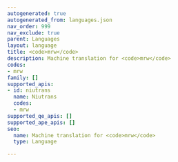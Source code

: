 ```yaml
---
autogenerated: true
autogenerated_from: languages.json
nav_order: 999
nav_exclude: true
parent: Languages
layout: language
title: <code>mrw</code>
description: Machine translation for <code>mrw</code>
codes:
- mrw
family: []
supported_apis:
- id: niutrans
  name: Niutrans
  codes:
  - mrw
supported_qe_apis: []
supported_ape_apis: []
seo:
  name: Machine translation for <code>mrw</code>
  type: Language

---
```


